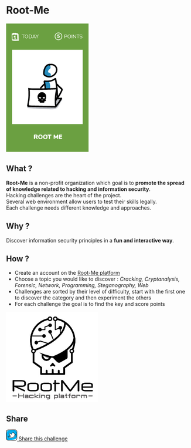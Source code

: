 # Root-Me

![Root-Me](images/root-me.png)

## What ?
**Root-Me** is a non-profit organization which goal is to **promote the spread of knowledge related to hacking and information security**.  
Hacking challenges are the heart of the project.  
Several web environment allow users to test their skills legally.  
Each challenge needs different knowledge and approaches.

## Why ?
Discover information security principles in a **fun and interactive way**.

## How ?
* Create an account on the [Root-Me platform](https://www.root-me.org/)
* Choose a topic you would like to discover : _Cracking, Cryptanalysis, Forensic, Network, Programming, Steganography, Web_
* Challenges are sorted by their level of difficulty, start with the first one to discover the category and then experiment the others
* For each challenge the goal is to find the key and score points

![root-me-logo](./images/root-me.jpg)

## Share
![Share](../images/twitter.png)[ Share this challenge](https://twitter.com/home?status=I%20have%20just%20completed%20the%20Root-Me%20%23craft_challenges%20from%20%40agilepartner%20http://tiny.cc/p7v5vy)